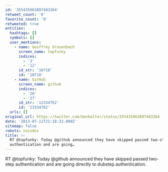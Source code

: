 ```yaml
---
id: '355435963897483264'
retweet_count: '0'
favorite_count: '0'
retweeted: true
entities:
  hashtags: []
  symbols: []
  user_mentions:
    - name: Geoffrey Grosenbach
      screen_name: topfunky
      indices:
        - '3'
        - '12'
      id_str: '10718'
      id: '10718'
    - name: GitHub
      screen_name: github
      indices:
        - '20'
        - '27'
      id_str: '13334762'
      id: '13334762'
  urls: []
original_url: https://twitter.com/benbalter/status/355435963897483264
date: '2013-07-11T21:18:32.000Z'
sitemap: false
robots: noindex
title: >-
  RT @topfunky: Today @github announced they have skipped passed two-step
  authentication and are going…
---
```


RT @topfunky: Today @github announced they have skipped passed two-step authentication and are going directly to dubstep authentication.